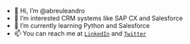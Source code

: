 - 👋 Hi, I’m @abreuleandro
- 👀 I’m interested CRM systems like SAP CX and Salesforce
- 🌱 I’m currently learning Python and Salesforce
- 📫 You can reach me at [`LinkedIn`](https://www.linkedin.com/in/abreuleandro/) and [`Twitter`](https://twitter.com/abreuleandro)

<!---
abreuleandro/abreuleandro is a ✨ special ✨ repository because its `README.md` (this file) appears on your GitHub profile.
You can click the Preview link to take a look at your changes.
--->
